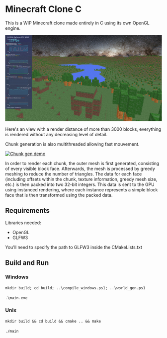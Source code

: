 # **Minecraft Clone C**

This is a WIP Minecraft clone made entirely in C using its own OpenGL engine.

![screenshot](media/screenshot.png)

Here's an view with a render distance of more than 3000 blocks, everything is rendered without any decreasing level of detail.

Chunk generation is also multithreaded allowing fast mouvement.

[![Chunk gen demo](https://img.youtube.com/vi/XrN-4W7g4n8/0.jpg)](https://www.youtube.com/watch?v=XrN-4W7g4n8)


In order to render each chunk, the outer mesh is first generated, consisting of every visible block face. Afterwards, the mesh is processed by greedy meshing to reduce the number of triangles. The data for each face (including offsets within the chunk, texture information, greedy mesh size, etc.) is then packed into two 32-bit integers. This data is sent to the GPU using instanced rendering, where each instance represents a simple block face that is then transformed using the packed data.

## Requirements

Libraries needed: 

- OpenGL
- GLFW3

You'll need to specify the path to GLFW3 inside the CMakeLists.txt

## Build and Run

### Windows

    mkdir build; cd build; ..\compile_windows.ps1; ..\world_gen.ps1

    .\main.exe

### Unix

    mkdir build && cd build && cmake .. && make

    ./main




